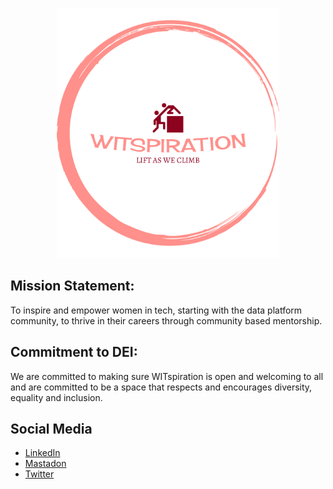 <p align="center">
<img height=400 src="logo.png" alt="WITspiration">
</p>

## Mission Statement:
To inspire and empower women in tech, starting with the data platform community, to thrive in their careers through community based mentorship.

## Commitment to DEI:
We are committed to making sure WITspiration is open and welcoming to all and are committed to be a space that respects and encourages diversity, equality and inclusion.

## Social Media
- [LinkedIn](https://www.linkedin.com/groups/12786585/)
- [Mastadon](https://dataplatform.social/@DPWITspiration)
- [Twitter](https://twitter.com/DPWITspiration)
